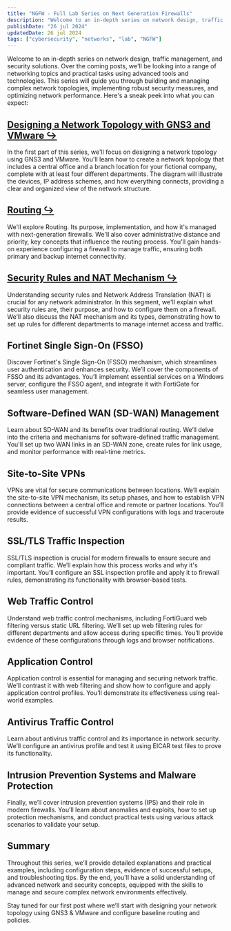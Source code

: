 ```yaml
---
title: "NGFW - Full Lab Series on Next Generation Firewalls"
description: "Welcome to an in-depth series on network design, traffic management, and security solutions."
publishDate: "26 jul 2024"
updatedDate: 26 jul 2024
tags: ["cybersecurity", "networks", "lab", "NGFW"]
---
```


Welcome to an in-depth series on network design, traffic management, and security solutions. Over the coming posts, we'll be looking into a range of networking topics and practical tasks using advanced tools and technologies. This series will guide you through building and managing complex network topologies, implementing robust security measures, and optimizing network performance. Here's a sneak peek into what you can expect:

## [Designing a Network Topology with GNS3 and VMware ↪](https://marink.me/posts/ngfw1/)
In the first part of this series, we'll focus on designing a network topology using GNS3 and VMware. You'll learn how to create a network topology that includes a central office and a branch location for your fictional company, complete with at least four different departments. The diagram will illustrate the devices, IP address schemes, and how everything connects, providing a clear and organized view of the network structure.

## [Routing ↪](https://marink.me/posts/ngfw1/)
We'll explore Routing. Its purpose, implementation, and how it's managed with next-generation firewalls. We'll also cover administrative distance and priority, key concepts that influence the routing process. You'll gain hands-on experience configuring a firewall to manage traffic, ensuring both primary and backup internet connectivity.

## [Security Rules and NAT Mechanism ↪](https://marink.me/posts/ngfw1/)
Understanding security rules and Network Address Translation (NAT) is crucial for any network administrator. In this segment, we'll explain what security rules are, their purpose, and how to configure them on a firewall. We’ll also discuss the NAT mechanism and its types, demonstrating how to set up rules for different departments to manage internet access and traffic.

## Fortinet Single Sign-On (FSSO) 
Discover Fortinet's Single Sign-On (FSSO) mechanism, which streamlines user authentication and enhances security. We’ll cover the components of FSSO and its advantages. You’ll implement essential services on a Windows server, configure the FSSO agent, and integrate it with FortiGate for seamless user management.

## Software-Defined WAN (SD-WAN) Management
Learn about SD-WAN and its benefits over traditional routing. We’ll delve into the criteria and mechanisms for software-defined traffic management. You'll set up two WAN links in an SD-WAN zone, create rules for link usage, and monitor performance with real-time metrics.

## Site-to-Site VPNs
VPNs are vital for secure communications between locations. We’ll explain the site-to-site VPN mechanism, its setup phases, and how to establish VPN connections between a central office and remote or partner locations. You’ll provide evidence of successful VPN configurations with logs and traceroute results.

## SSL/TLS Traffic Inspection
SSL/TLS inspection is crucial for modern firewalls to ensure secure and compliant traffic. We’ll explain how this process works and why it's important. You’ll configure an SSL inspection profile and apply it to firewall rules, demonstrating its functionality with browser-based tests.

## Web Traffic Control
Understand web traffic control mechanisms, including FortiGuard web filtering versus static URL filtering. We’ll set up web filtering rules for different departments and allow access during specific times. You’ll provide evidence of these configurations through logs and browser notifications.

## Application Control
Application control is essential for managing and securing network traffic. We’ll contrast it with web filtering and show how to configure and apply application control profiles. You’ll demonstrate its effectiveness using real-world examples.

## Antivirus Traffic Control
Learn about antivirus traffic control and its importance in network security. We’ll configure an antivirus profile and test it using EICAR test files to prove its functionality.

## Intrusion Prevention Systems and Malware Protection
Finally, we’ll cover intrusion prevention systems (IPS) and their role in modern firewalls. You’ll learn about anomalies and exploits, how to set up protection mechanisms, and conduct practical tests using various attack scenarios to validate your setup.

## Summary
Throughout this series, we’ll provide detailed explanations and practical examples, including configuration steps, evidence of successful setups, and troubleshooting tips. By the end, you'll have a solid understanding of advanced network and security concepts, equipped with the skills to manage and secure complex network environments effectively.

Stay tuned for our first post where we’ll start with designing your network topology using GNS3 & VMware and configure baseline routing and policies.